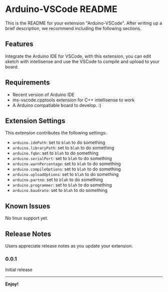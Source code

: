# Arduino-VSCode README

This is the README for your extension "Arduino-VSCode". After writing up a brief description, we recommend including the following sections.

## Features

Integrate the Arduino IDE for VSCode, with this extension, you can edit sketch with intellisense and use the VSCode to compile and upload to your board.

## Requirements

* Recent version of Arduino IDE
* ms-vscode.cpptools extension for C++ intellisense to work
* A Arduino compatiable board to develop. :)

## Extension Settings


This extension contributes the following settings:

* `arduino.idePath`: set to `blah` to do something
* `arduino.libraryPath`: set to `blah` to do something
* `arduino.fqbn`: set to `blah` to do something
* `arduino.serialPort`: set to `blah` to do something
* `arduino.warnPercentage`: set to `blah` to do something
* `arduino.compileOptions`: set to `blah` to do something
* `arduino.uploadOptions`: set to `blah` to do something
* `arduino.partno`: set to `blah` to do something
* `arduino.programmer`: set to `blah` to do something
* `arduino.baudrate`: set to `blah` to do something

## Known Issues

No linux support yet.

## Release Notes

Users appreciate release notes as you update your extension.

### 0.0.1

Initial release

-----------------------------------------------------------------------------------------------------------

**Enjoy!**